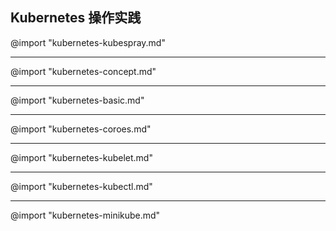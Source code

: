 
## Kubernetes 操作实践


@import "kubernetes-kubespray.md"

---

@import "kubernetes-concept.md"

---
@import "kubernetes-basic.md"

---
@import "kubernetes-coroes.md"

---
@import "kubernetes-kubelet.md"

---
@import "kubernetes-kubectl.md"

---
@import "kubernetes-minikube.md"

